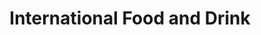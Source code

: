 ---
title: "International Food and Drink"
url: /boston/international-food-and-drink/
shop: Spirituosen
---